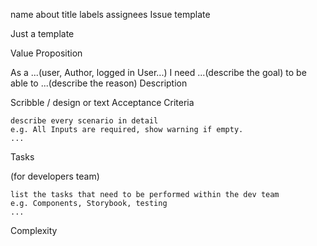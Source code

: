 name 	about 	title 	labels 	assignees
Issue template
	
Just a template
	
	
	
Value Proposition

As a ...(user, Author, logged in User...) I need ...(describe the goal) to be able to ...(describe the reason)
Description

Scribble / design or text
Acceptance Criteria

    describe every scenario in detail
    e.g. All Inputs are required, show warning if empty.
    ...

Tasks

(for developers team)

    list the tasks that need to be performed within the dev team
    e.g. Components, Storybook, testing
    ...

Complexity
